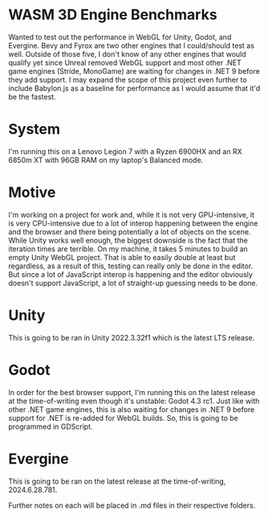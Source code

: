 # WASM 3D Engine Benchmarks
Wanted to test out the performance in WebGL for Unity, Godot, and Evergine. Bevy and Fyrox are two other engines that I could/should test as well. Outside of those five, I don't know of any other engines that would qualify yet since Unreal removed WebGL support and most other .NET game engines (Stride, MonoGame) are waiting for changes in .NET 9 before they add support. I may expand the scope of this project even further to include Babylon.js as a baseline for performance as I would assume that it'd be the fastest.

# System
I'm running this on a Lenovo Legion 7 with a Ryzen 6900HX and an RX 6850m XT with 96GB RAM on my laptop's Balanced mode.

# Motive
I'm working on a project for work and, while it is not very GPU-intensive, it is very CPU-intensive due to a lot of interop happening between the engine and the browser and there being potentially a lot of objects on the scene.
While Unity works well enough, the biggest downside is the fact that the iteration times are terrible. On my machine, it takes 5 minutes to build an empty Unity WebGL project. That is able to easily double at least but regardless, as a result of this, testing can really only be done in the editor. But since a lot of JavaScript interop is happening and the editor obviously doesn't support JavaScript, a lot of straight-up guessing needs to be done.

# Unity
This is going to be ran in Unity 2022.3.32f1 which is the latest LTS release.

# Godot
In order for the best browser support, I'm running this on the latest release at the time-of-writing even though it's unstable: Godot 4.3 rc1. Just like with other .NET game engines, this is also waiting for changes in .NET 9 before support for .NET is re-added for WebGL builds. So, this is going to be programmed in GDScript.

# Evergine
This is going to be ran on the latest release at the time-of-writing, 2024.6.28.781.

Further notes on each will be placed in .md files in their respective folders.